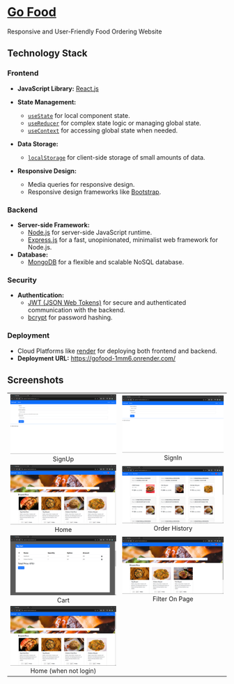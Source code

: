 
# [Go Food](https://gofood-1mm6.onrender.com/)

Responsive and User-Friendly Food Ordering Website


## Technology Stack

### Frontend

- **JavaScript Library:** [React.js](https://reactjs.org/)
- **State Management:**
  - [`useState`](https://reactjs.org/docs/hooks-state.html) for local component state.
  - [`useReducer`](https://reactjs.org/docs/hooks-reference.html#usereducer) for complex state logic or managing global state.
  - [`useContext`](https://reactjs.org/docs/hooks-reference.html#usecontext) for accessing global state when needed.
- **Data Storage:**
  - [`localStorage`](https://developer.mozilla.org/en-US/docs/Web/API/Window/localStorage) for client-side storage of small amounts of data.

- **Responsive Design:**
  - Media queries for responsive design.
  - Responsive design frameworks like [Bootstrap](https://getbootstrap.com/).

### Backend


- **Server-side Framework:**
  - [Node.js](https://nodejs.org/) for server-side JavaScript runtime.
  - [Express.js](https://expressjs.com/) for a fast, unopinionated, minimalist web framework for Node.js.
- **Database:**
  - [MongoDB](https://www.mongodb.com/) for a flexible and scalable NoSQL database.




### Security

- **Authentication:**
  - [JWT (JSON Web Tokens)](https://jwt.io/) for secure and authenticated communication with the backend.
  - [bcrypt](https://www.npmjs.com/package/bcryptjs) for password hashing.

### Deployment

- Cloud Platforms like [render](https://render.com/)  for deploying both frontend and backend.
- **Deployment URL:** https://gofood-1mm6.onrender.com/

## Screenshots

<table>
   <tr>
    <td align="center"><img src="https://github.com/sachinsav/Go-Food/blob/main/screenshots/signup.png" alt="SignUp Page">SignUp</td>
    <td align="center"><img src="https://github.com/sachinsav/Go-Food/blob/main/screenshots/login.png" alt="SignIn">SignIn</td>
  </tr>
  <tr>
    <td align="center"><img src="https://github.com/sachinsav/Go-Food/blob/main/screenshots/home.png" alt="Home Page">Home</td>
    <td align="center"><img src="https://github.com/sachinsav/Go-Food/blob/main/screenshots/myorder.png" alt="My Order">Order History</td>
  </tr>
   <tr>
    <td align="center"><img src="https://github.com/sachinsav/Go-Food/blob/main/screenshots/mycart.png" alt="My Cart">Cart</td>
    <td align="center"><img src="https://github.com/sachinsav/Go-Food/blob/main/screenshots/runtime_filter.png" alt="My Order">Filter On Page</td>
  </tr>
  <tr>
    <td align="center"><img src="https://github.com/sachinsav/Go-Food/blob/main/screenshots/homewithoutlogin.png" alt="Home Page">Home (when not login)</td>
    
  </tr>
</table>

